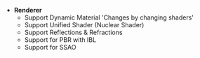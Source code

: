 - __Renderer__
  - Support Dynamic Material 'Changes by changing shaders'
  - Support Unified Shader (Nuclear Shader)
  - Support Reflections & Refractions
  - Support for PBR with IBL
  - Support for SSAO
